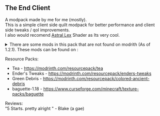 ## The End Client
A modpack made by me for me (mostly).<br>
This is a simple client side quilt modpack for better performance and client side tweaks / qol improvements.<br>
I also would recomend [Astral Lex](https://www.curseforge.com/minecraft/customization/astralex-shader-bsl-edit) Shader as Its very cool.
<details>
  <summary>There are some mods in this pack that are not found on modrith (As of 1.2.1). These mods can be found on :</summary>
    <ul>
      <li>Status - https://github.com/henkelmax/status</li>
      <li>Xaero's World Map - https://www.curseforge.com/minecraft/mc-mods/xaeros-world-map</li>
      <li>Xaero's Minimap - https://www.curseforge.com/minecraft/mc-mods/xaeros-minimap</li>
      <li>Pling - https://github.com/haykam821/Pling</li>
      <li>WorldEdit - https://github.com/enginehub/WorldEdit</li>
      <li>Armor Chroma Fabric - https://github.com/A5b84/armor-chroma-fabric</li>
      <li>Better Sodium Video Settings - https://github.com/LimeShulkerBox/better-sodium-video-settings</li>
      <li>MapTooltip - https://github.com/VendoAU/MapTooltip</li>
      <li>Sheep Consistency - https://github.com/IMS212/sheepconsistency</li>
      <li>InfiniteMusic - https://github.com/Frinn38/Infinite-Music</li>
      <li>Controlling - https://github.com/jaredlll08/Controlling</li>
      <li>CMDKeybinds - https://github.com/kyrptonaught/CMDKeybinds</li>
      <li>Masa mods (Litematica, MiniHUD, etc) - https://www.curseforge.com/members/masady/projects</li>
    </ul>
</details>

Resource Packs:
- Tea - https://modrinth.com/resourcepack/tea
- Ender's Tweaks - https://modrinth.com/resourcepack/enders-tweaks
- Green Debris - https://modrinth.com/resourcepack/colored-ancient-debris
- baguette-1.18 -  https://www.curseforge.com/minecraft/texture-packs/baguette

Reviews:<br>
"5 Starts. pretty alright " - Blake (a gae)